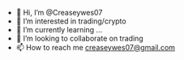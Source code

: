 - 👋 Hi, I’m @Creaseywes07
- 👀 I’m interested in trading/crypto
- 🌱 I’m currently learning ...
- 💞️ I’m looking to collaborate on trading
- 📫 How to reach me creaseywes07@gmail.com

<!---
Creaseywes07/Creaseywes07 is a ✨ special ✨ repository because its `README.md` (this file) appears on your GitHub profile.
You can click the Preview link to take a look at your changes.
--->
